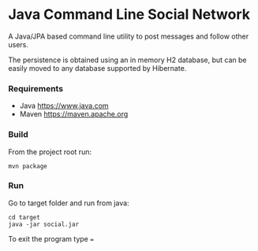 # Java Command Line Social Network

A Java/JPA based command line utility to post messages and follow other users.

The persistence is obtained using an in memory H2 database, but can be easily moved to any database supported by Hibernate.

### Requirements
* Java https://www.java.com
* Maven https://maven.apache.org

### Build

From the project root run:
```
mvn package
```

### Run

Go to target folder and run from java:
```
cd target
java -jar social.jar
```

To exit the program type `=`